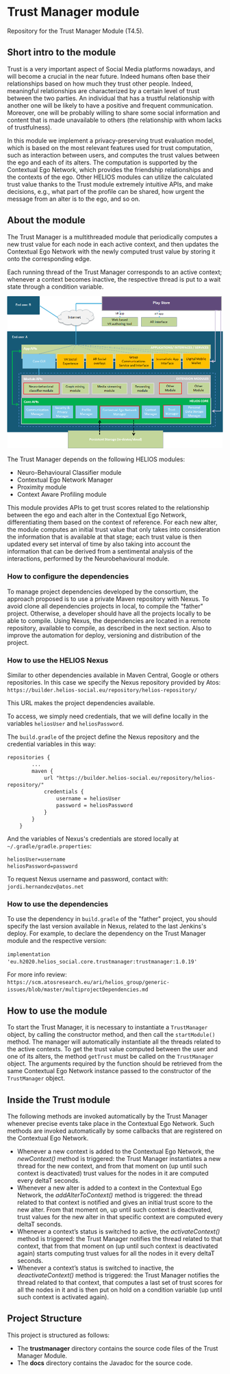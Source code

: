 # Trust Manager module #

Repository for the Trust Manager Module (T4.5).

## Short intro to the module ##

Trust is a very important aspect of Social Media platforms nowadays, and will become a crucial in the near future. Indeed humans often base their relationships based on how much they trust other people. Indeed, meaningful relationships are characterized by a certain level of trust between the two parties. An individual that has a trustful relationship with another one will be likely to have a positive and frequent communication. Moreover, one will be probably willing to share some social information and content that is made unavailable to others (the relationship with whom lacks of trustfulness).

In this module we implement a privacy-preserving trust evaluation model, which is based on the most relevant features used for trust computation, such as interaction between users, and computes the trust values between the ego and each of its alters. The computation is supported by the Contextual Ego Network, which provides the friendship relationships and the contexts of the ego. Other HELIOS modules can utilize the calculated trust value thanks to the Trust module extremely intuitive APIs, and make decisions, e.g., what part of the profile can be shared, how urgent the message from an alter is to the ego, and so on.

## About the module ##

The Trust Manager is a multithreaded module that periodically computes a new trust value for each node in each active context, and then updates the Contextual Ego Network with the newly computed trust value by storing it onto the corresponding edge.

Each running thread of the Trust Manager corresponds to an active context; whenever a context becomes inactive, the respective thread is put to a wait state through a condition variable. 

![HELIOS Trust Module API](https://raw.githubusercontent.com/helios-h2020/h.core-TrustManager/master/docs/trust_module.png "Trust Module")

The Trust Manager depends on the following HELIOS modules:
- Neuro-Behavioural Classifier module
- Contextual Ego Network Manager
- Proximity module
- Context Aware Profiling module

This module provides APIs to get trust scores related to the relationship between the ego and each alter in the Contextual Ego Network, differentiating them based on the context of reference. For each new alter, the module computes an initial trust value that only takes into consideration the information that is available at that stage; each trust value is then updated every set interval of time by also taking into account the information that can be derived from a sentimental analysis of the interactions, performed by the Neurobehavioural module.


### How to configure the dependencies ###

To manage project dependencies developed by the consortium, the approach proposed is to use a private Maven repository with Nexus.
To avoid clone all dependencies projects in local, to compile the "father" project. Otherwise, a developer should have all the projects locally to be able to compile. Using Nexus, the dependencies are located in a remote repository, available to compile, as described in the next section. Also to improve the automation for deploy, versioning and distribution of the project.

### How to use the HELIOS Nexus ###

Similar to other dependencies available in Maven Central, Google or others repositories. In this case we specify the Nexus
repository provided by Atos: `https://builder.helios-social.eu/repository/helios-repository/`

This URL makes the project dependencies available.

To access, we simply need credentials, that we will define locally in the variables `heliosUser` and `heliosPassword`.

The `build.gradle` of the project define the Nexus repository and the credential variables in this way:

```
repositories {
        ...
        maven {
            url "https://builder.helios-social.eu/repository/helios-repository/"
            credentials {
                username = heliosUser
                password = heliosPassword
            }
        }
    }
```

And the variables of Nexus's credentials are stored locally at `~/.gradle/gradle.properties`:

```
heliosUser=username
heliosPassword=password
```

To request Nexus username and password, contact with: `jordi.hernandezv@atos.net`

### How to use the dependencies ###

To use the dependency in `build.gradle` of the "father" project, you should specify the last version available in Nexus, related to the last Jenkins's deploy.
For example, to declare the dependency on the Trust Manager module and the respective version:

`implementation 'eu.h2020.helios_social.core.trustmanager:trustmanager:1.0.19'`

For more info review: `https://scm.atosresearch.eu/ari/helios_group/generic-issues/blob/master/multiprojectDependencies.md`



## How to use the module ##

To start the Trust Manager, it is necessary to instantiate a `TrustManager` object, by calling the constructor method, and then call the `startModule()` method. The manager will automatically instantiate all the threads related to the active contexts.
To get the trust value computed between the user and one of its alters, the method `getTrust` must be called on the `TrustManager` object. The arguments required by the function should be retrieved from the same Contextual Ego Network instance passed to the constructor of the `TrustManager` object.

## Inside the Trust module ##

The following methods are invoked automatically by the Trust Manager whenever precise events take place in the Contextual Ego Network. Such methods are invoked automatically by some callbacks that are registered on the Contextual Ego Network.

- Whenever a new context is added to the Contextual Ego Network, the *newContext()* method is triggered: the Trust Manager instantiates a new thread for the new context, and from that moment on (up until such context is deactivated) trust values for the nodes in it are computed every deltaT seconds. 
- Whenever a new alter is added to a context in the Contextual Ego Network, the *addAlterToContext()* method is triggered: the thread related to that context is notified and gives an initial trust score to the new alter. From that moment on, up until such context is deactivated, trust values for the new alter in that specific context are computed every deltaT seconds.
- Whenever a context’s status is switched to active, the *activateContext()* method is triggered: the Trust Manager notifies the thread related to that context, that from that moment on (up until such context is deactivated again) starts computing trust values for all the nodes in it every deltaT seconds.
- Whenever a context’s status is switched to inactive, the *deactivateContext()* method is triggered: the Trust Manager notifies the thread related to that context, that computes a last set of trust scores for all the nodes in it and is then put on hold on a condition variable (up until such context is activated again).

## Project Structure ##
This project is structured as follows:
- The **trustmanager** directory contains the source code files of the Trust Manager Module.
- The **docs** directory contains the Javadoc for the source code.
